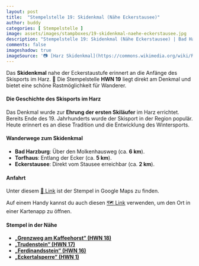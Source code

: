 ```yaml
---
layout: post
title:  "Stempelstelle 19: Skidenkmal (Nähe Eckerstausee)"
author: buddy
categories: [ Stempelstelle ]
image: assets/images/stampboxes/19-skidenkmal-naehe-eckerstausee.jpg
description: "Stempelstelle 19: Skidenkmal (Nähe Eckerstausee) | Bad Harzburg"
comments: false
imageshadow: true
imageSource: '📷 [Harz Skidenkmal](https://commons.wikimedia.org/wiki/File:Harz_Skidenkmal.JPG) von <a href="//commons.wikimedia.org/wiki/User:Enter" title="User:Enter">Enter</a> unter Lizenz [CC BY-SA 4.0](https://creativecommons.org/licenses/by-sa/4.0)'
---
```


Das **Skidenkmal** nahe der Eckerstaustufe erinnert an die Anfänge des Skisports im Harz. 🎿 Die Stempelstelle **HWN 19** liegt direkt am Denkmal und bietet eine schöne Rastmöglichkeit für Wanderer.

#### Die Geschichte des Skisports im Harz

Das Denkmal wurde zur **Ehrung der ersten Skiläufer** im Harz errichtet. Bereits Ende des 19. Jahrhunderts wurde der Skisport in der Region populär. Heute erinnert es an diese Tradition und die Entwicklung des Wintersports.

#### Wanderwege zum Skidenkmal

- **Bad Harzburg**: Über den Molkenhausweg (ca. **6 km**).
- **Torfhaus**: Entlang der Ecker (ca. **5 km**).
- **Eckerstausee**: Direkt vom Stausee erreichbar (ca. **2 km**).

#### Anfahrt

Unter diesem [📍 Link](https://www.google.com/maps/dir/?api=1&origin=&destination=51.79321%2C%2010.57438) ist der Stempel in Google Maps zu finden.

<div class="android-only">
  Auf einem Handy kannst du auch diesen 
  <a href="geo:51.79321,10.57438">🗺️ Link</a> 
  verwenden, um den Ort in einer Kartenapp zu öffnen.
  <p></p>
</div>

#### Stempel in der Nähe

- [**„Grenzweg am Kaffeehorst“ (HWN 18)**](/stempelstelle-18-grenzweg-am-kaffeehorst)
- [**„Trudenstein“ (HWN 17)**](/stempelstelle-17-trudenstein)
- [**„Ferdinandsstein“ (HWN 16)**](/stempelstelle-16-ferdinandsstein)
- [**„Eckertalsperre“ (HWN 1)**](/stempelstelle-1-eckertalsperre)
